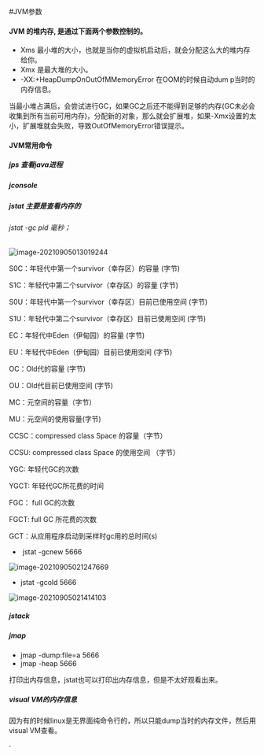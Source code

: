 #JVM参数

#### JVM 的堆内存, 是通过下面两个参数控制的。
- Xms 最小堆的大小，也就是当你的虚拟机启动后，就会分配这么大的堆内存给你。
- Xmx 是最大堆的大小。 
- -XX:+HeapDumpOnOutOfMMemoryError 在OOM的时候自动dum p当时的内存信息。

当最小堆占满后，会尝试进行GC，如果GC之后还不能得到足够的内存(GC未必会收集到所有当前可用内存)，分配新的对象，那么就会扩展堆，如果-Xmx设置的太小，扩展堆就会失败，导致OutOfMemoryError错误提示。

#### JVM常用命令
##### jps 查看java进程

##### jconsole

##### jstat 主要是查看内存的

###### jstat -gc pid  毫秒；

![image-20210905013019244](https://we-take-bucket.oss-cn-beijing.aliyuncs.com/imgimage-20210905013019244.png)

S0C：年轻代中第一个survivor（幸存区）的容量 (字节)     

S1C：年轻代中第二个survivor（幸存区）的容量 (字节)     

S0U：年轻代中第一个survivor（幸存区）目前已使用空间 (字节)     

S1U：年轻代中第二个survivor（幸存区）目前已使用空间 (字节)     

EC：年轻代中Eden（伊甸园）的容量 (字节)     

EU：年轻代中Eden（伊甸园）目前已使用空间 (字节)     

OC：Old代的容量 (字节)     

OU：Old代目前已使用空间 (字节) 

MC：元空间的容量（字节）

MU：元空间的使用容量(字节)

CCSC：compressed class Space 的容量（字节）

CCSU:  compressed class Space 的使用空间 （字节）

YGC:  年轻代GC的次数

YGCT: 年轻代GC所花费的时间

FGC： full GC的次数

FGCT: full GC 所花费的次数

GCT：从应用程序启动到采样时gc用的总时间(s)

- ​	jstat -gcnew 5666

![image-20210905021247669](https://we-take-bucket.oss-cn-beijing.aliyuncs.com/imgimage-20210905021247669.png)

- jstat -gcold 5666

![image-20210905021414103](https://we-take-bucket.oss-cn-beijing.aliyuncs.com/imgimage-20210905021414103.png)

##### jstack

##### jmap

- jmap -dump:file=a 5666
- jmap -heap 5666

打印出内存信息，jstat也可以打印出内存信息，但是不太好观看出来。



##### visual VM的内存信息

因为有的时候linux是无界面纯命令行的，所以只能dump当时的内存文件，然后用visual VM查看。

· 

